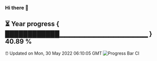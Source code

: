 ### Hi there 👋
⏳ Year progress { ████████████▁▁▁▁▁▁▁▁▁▁▁▁▁▁▁▁▁▁ } 40.89 %
---
⏰ Updated on Mon, 30 May 2022 06:10:05 GMT
![Progress Bar CI](https://github.com/Moyi321/Moyi321/workflows/Progress%20Bar%20CI/badge.svg)
